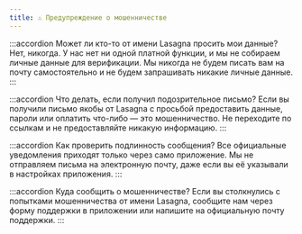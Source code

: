```yaml
---
title: ⚠️ Предупреждение о мошенничестве
---
```


:::accordion Может ли кто-то от имени Lasagna просить мои данные?
Нет, никогда. У нас нет ни одной платной функции, и мы не собираем личные данные для верификации. Мы никогда не будем писать вам на почту самостоятельно и не будем запрашивать никакие личные данные.
:::

:::accordion Что делать, если получил подозрительное письмо?
Если вы получили письмо якобы от Lasagna с просьбой предоставить данные, пароли или оплатить что-либо — это мошенничество. Не переходите по ссылкам и не предоставляйте никакую информацию.
:::

:::accordion Как проверить подлинность сообщения?
Все официальные уведомления приходят только через само приложение. Мы не отправляем письма на электронную почту, даже если вы её указывали в настройках приложения.
:::

:::accordion Куда сообщить о мошенничестве?
Если вы столкнулись с попытками мошенничества от имени Lasagna, сообщите нам через форму поддержки в приложении или напишите на официальную почту поддержки.
:::

